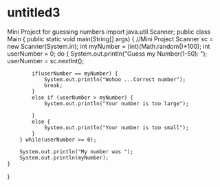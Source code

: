 # untitled3
Mini Project for guessing numbers
import java.util.Scanner;
public class Main {
    public static void main(String[] args) {
        //Mini Project
        Scanner sc = new Scanner(System.in);
        int myNumber = (int)(Math.random()*100);
        int userNumber = 0;
        do {
            System.out.println("Guess my Number(1-50): ");
            userNumber = sc.nextInt();

            if(userNumber == myNumber) {
                System.out.println("Wohoo ...Correct number");
                break;
            }
            else if (userNumber > myNumber) {
                System.out.println("Your number is too large");

            }
            else {
                System.out.println("Your number is too small");
            }
        } while(userNumber >= 0);

        System.out.println("My number was ");
        System.out.println(myNumber);
    }
}

